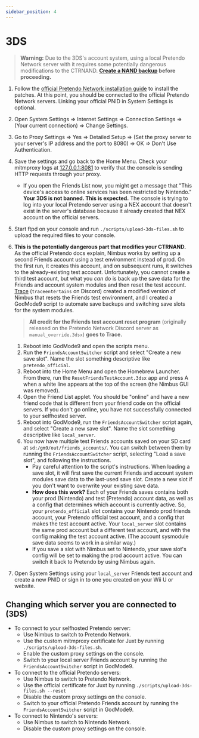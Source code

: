 ```yaml
---
sidebar_position: 4
---
```


# 3DS

> **Warning:** Due to the 3DS's account system, using a local Pretendo Network server with it requires some potentially
> dangerous modifications to the CTRNAND.
> **[Create a NAND backup](https://3ds.hacks.guide/godmode9-usage#creating-a-nand-backup) before proceeding.**

1. Follow the [official Pretendo Network installation guide](https://pretendo.network/docs/install/3ds) to install the
   patches. At this point, you should be connected to the official Pretendo Network servers. Linking your official PNID
   in System Settings is optional.
2. Open System Settings => Internet Settings => Connection Settings => (Your current connection) => Change Settings.
3. Go to Proxy Settings => Yes => Detailed Setup => (Set the proxy server to your server's IP address and the port
   to 8080) => OK => Don't Use Authentication.
4. Save the settings and go back to the Home Menu. Check your mitmproxy logs at [127.0.0.1:8081](http://127.0.0.1:8081)
   to verify that the console is sending HTTP requests through your proxy.
   - If you open the Friends List now, you might get a message that "This device's access to online services has been
     restricted by Nintendo." **Your 3DS is not banned. This is expected.** The console is trying to log into your local
     Pretendo server using a NEX account that doesn't exist in the server's database because it already created that NEX
     account on the official servers.
5. Start ftpd on your console and run `./scripts/upload-3ds-files.sh` to upload the required files to your console.
6. **This is the potentially dangerous part that modifies your CTRNAND.** As the official Pretendo docs explain, Nimbus
   works by setting up a second Friends account using a test environment instead of prod. On the first run, it creates
   this account, and on subsequent runs, it switches to the already-existing test account. Unfortunately, you cannot
   create a third test account, but what you _can_ do is back up the save data for the Friends and account system
   modules and then reset the test account. [Trace](https://github.com/TraceEntertains) (`traceentertains` on Discord)
   created a modified version of Nimbus that resets the Friends test environment, and I created a GodMode9 script to
   automate save backups and switching save slots for the system modules.

   > **All credit for the Friends test account reset program** (originally released on the Pretendo Network Discord
   > server as `manual_override.3dsx`) **goes to Trace.**

   1. Reboot into GodMode9 and open the scripts menu.
   2. Run the `FriendsAccountSwitcher` script and select "Create a new save slot". Name the slot something descriptive
      like `pretendo_official`.
   3. Reboot into the Home Menu and open the Homebrew Launcher. From there, run the `ResetFriendsTestAccount.3dsx` app
      and press A when a white line appears at the top of the screen (the Nimbus GUI was removed).
   4. Open the Friend List applet. You should be "online" and have a new friend code that is different from your friend
      code on the official servers. If you don't go online, you have not successfully connected to your selfhosted
      server.
   5. Reboot into GodMode9, run the `FriendsAccountSwitcher` script again, and select "Create a new save slot". Name the
      slot something descriptive like `local_server`.
   6. You now have multiple test Friends accounts saved on your SD card at `sd:/gm9/out/friends_accounts/`. You can
      switch between them by running the `FriendsAccountSwitcher` script, selecting "Load a save slot", and following
      the instructions.
      - Pay careful attention to the script's instructions. When loading a save slot, it will first save the current
        Friends and account system modules save data to the last-used save slot. Create a new slot if you don't want to
        overwrite your existing save data.
      - **How does this work?** Each of your Friends saves contains both your prod (Nintendo) and test (Pretendo)
        account data, as well as a config that determines which account is currently active. So, your
        `pretendo_official` slot contains your Nintendo prod friends account, your Pretendo official test account, and a
        config that makes the test account active. Your `local_server` slot contains the same prod account but a
        different test account, and with the config making the test account active. (The account sysmodule save data
        seems to work in a similar way.)
      - If you save a slot with Nimbus set to Nintendo, your save slot's config will be set to making the prod account
        active. You can switch it back to Pretendo by using Nimbus again.

7. Open System Settings using your `local_server` Friends test account and create a new PNID or sign in to one you
   created on your Wii U or website.

## Changing which server you are connected to (3DS)

- To connect to your selfhosted Pretendo server:
  - Use Nimbus to switch to Pretendo Network.
  - Use the custom mitmproxy certificate for Juxt by running `./scripts/upload-3ds-files.sh`.
  - Enable the custom proxy settings on the console.
  - Switch to your local server Friends account by running the `FriendsAccountSwitcher` script in GodMode9.
- To connect to the official Pretendo servers:
  - Use Nimbus to switch to Pretendo Network.
  - Use the official certificate for Juxt by running `./scripts/upload-3ds-files.sh --reset`
  - Disable the custom proxy settings on the console.
  - Switch to your official Pretendo Friends account by running the `FriendsAccountSwitcher` script in GodMode9.
- To connect to Nintendo's servers:
  - Use Nimbus to switch to Nintendo Network.
  - Disable the custom proxy settings on the console.
